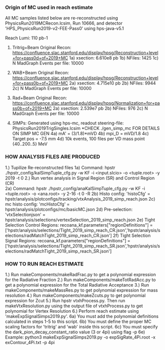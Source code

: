 ### Origin of MC used in reach estimate ###
All MC samples listed below are re-reconstructed using PhysicsRun2019MCRecon.lcsim, Run 10666, and detector 'HPS_PhysicsRun2019-v2-FEE-Pass0' using hps-java-v5.1

Reach Lumi: 110 pb-1

1) Tritrig+Beam Original Recon: https://confluence.slac.stanford.edu/display/hpsg/Reconstruction+level+for+pass0d+of+2019+MC
    1a) xsection: 6.610e8 pb
    1b) NFiles: 1425
    1c) N MadGraph Events per file: 10000

2) WAB+Beam Original Recon: https://confluence.slac.stanford.edu/display/hpsg/Reconstruction+level+for+pass0b+of+2019+MC
    2a) xsection: 4.715e10 pb
    2b) NFiles: 9944
    2c) N MadGraph Events per file: 10000

3) Rad+Beam Original Recon: https://confluence.slac.stanford.edu/display/hpsg/Normalization+for+pass0b+of+2019+MC
    2a) xsection: 2.539e7 pb
    2b) NFiles: 976
    2c) N MadGraph Events per file: 10000

4) SIMPs: Generated using hps-mc, readout steering-file: PhysicsRun2019TrigSingles.lcsim
   *CHECK ./gen_simp_mc FOR DETAILS ON SIMP MC GEN
    4a) mA' = (3/1.8)*mVD
    4b) mpi_D = mVD/1.8
    4c) Target pos = -7.5 mm
    4d) 10k events, 100 files per VD mass point {40..200..5} MeV


### HOW ANALYSIS FILES ARE PRODUCED ###
1.) Tupilize Re-reconstructed files
    1a) Command: hpstr ./hpstr_config/kalSimpTuple_cfg.py -w KF -i <input.slcio> -o <tuple.root> -y 2019 -t 0
2.) Run vertex analysis in Signal Region (SR) and Control Region (CR)  
    2a) Command: hpstr ./hpstr_config/anaKalSimpTuple_cfg.py -w KF -i <tuple.root> -o <ana.root> -y 2-16 -t 0 -R <CR or SR>
    2b) Histo config: 'histoCfg' = hpstr/analysis/plotconfigs/tracking/vtxAnalysis_2019_simp_reach.json
    2c) mc histo config: 'mcHistoCfg' = hpstr/analysis/plotconfigs/mc/basicMC.json
    2d) Pre-selection: 'vtxSelectionjson' = hpstr/analysis/selections/vertexSelection_2019_simp_reach.json
    2e) Tight Selection Control Regions: recoana_kf.parameters["regionDefinitions"] = ['hpstr/analysis/selections/Tight_2019_simp_reach_CR.json','hpstr/analysis/selections/radMatchTight_2019_simp_reach_CR.json']
    2f) Tight Selection Signal Regions: recoana_kf.parameters["regionDefinitions"] = ['hpstr/analysis/selections/Tight_2019_simp_reach_SR.json','hpstr/analysis/selections/radMatchTight_2019_simp_reach_SR.json']

### HOW TO RUN REACH ESTIMATE ###
1.) Run makeComponents/makeRadFrac.py to get a polynomial expression for the Radiative Fraction
2.) Run makeComponents/makeTotRadAcc.py to get a polynomial expression for the Total Radiative Acceptance
3.) Run makeComponents/makeMassRes.py to get polynomial expression for mass resolution
4.) Run makeComponents/makeZcuts.py to get polynomial expression for Zcut
5.) Run hpstr vtxhProcess.py. Then run makeVtxResolution.py using the output file of vtxhProcess.py to get polynomial for Vertex Resolution
6.) Perform reach estimate using 'makeExpSignalSimps2019.py'. 
    6a) You must add the polynomial definitions calculated in steps 1-5 to this script.
    6b) You must define the proper MC scaling factors for 'tritrig' and 'wab' inside this script.
    6c) You must specify the dark_pion_decay_constant_ratio value (3 or 4pi) using flag -p
    6e) Example: python3 makeExpSignalSimps2019.py -o expSigRate_4Pi.root -x exContour_4Pi.txt -p 4pi

